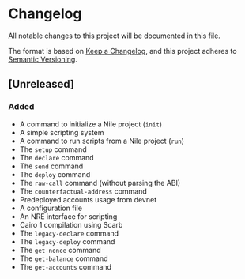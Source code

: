 # Changelog
All notable changes to this project will be documented in this file.

The format is based on [Keep a Changelog](https://keepachangelog.com/en/1.1.0/),
and this project adheres to [Semantic Versioning](https://semver.org/spec/v2.0.0.html).

## [Unreleased]

### Added

- A command to initialize a Nile project (`init`)
- A simple scripting system
- A command to run scripts from a Nile project (`run`)
- The `setup` command
- The `declare` command
- The `send` command
- The `deploy` command
- The `raw-call` command (without parsing the ABI)
- The `counterfactual-address` command
- Predeployed accounts usage from devnet
- A configuration file
- An NRE interface for scripting
- Cairo 1 compilation using Scarb
- The `legacy-declare` command
- The `legacy-deploy` command
- The `get-nonce` command
- The `get-balance` command
- The `get-accounts` command

